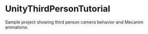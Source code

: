 # UnityThirdPersonTutorial
Sample project showing third person camera behavior and Mecanim animations.

